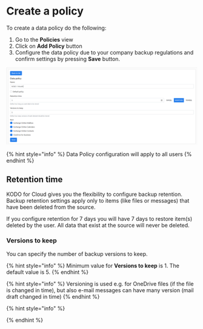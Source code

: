 # Create a policy

To create a data policy do the following:

1. Go to the **Policies** view
2. Click on **Add Policy** button
3. Configure the data policy due to your company backup regulations and confirm settings by pressing **Save** button. 

![](../../.gitbook/assets/kodo-cloud-administration-policies01.png)

{% hint style="info" %}
Data Policy configuration will apply to all users 
{% endhint %}

## Retention time

KODO for Cloud gives you the flexibility to configure backup retention. Backup retention settings apply only to items \(like files or messages\) that have been deleted from the source.

If you configure retention for 7 days you will have 7 days to restore item\(s\) deleted by the user. All data that exist at the source will never be deleted.

### Versions to keep

You can specify the number of backup versions to keep.

{% hint style="info" %}
Minimum value for **Versions to keep** is 1. The default value is 5.
{% endhint %}

{% hint style="info" %}
Versioning is used e.g. for OneDrive files \(if the file is changed in time\), but also e-mail messages can have many version \(mail draft changed in time\)
{% endhint %}

{% hint style="info" %}

{% endhint %}



